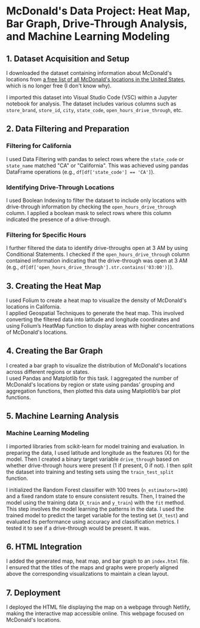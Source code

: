 # McDonald's Data Project: Heat Map, Bar Graph, Drive-Through Analysis, and Machine Learning Modeling

## 1. Dataset Acquisition and Setup
I downloaded the dataset containing information about McDonald's locations from [a free list of all McDonald's locations in the United States](https://data-m8.com/products/list-of-all-mcdonalds-locations-in-the-us-csv-and-json), which is no longer free (I don't know why).

I imported this dataset into Visual Studio Code (VSC) within a Jupyter notebook for analysis. The dataset includes various columns such as `store_brand`, `store_id`, `city`, `state_code`, `open_hours_drive_through`, etc.

## 2. Data Filtering and Preparation

### Filtering for California
I used Data Filtering with pandas to select rows where the `state_code` or `state_name` matched "CA" or "California". This was achieved using pandas DataFrame operations (e.g., `df[df['state_code'] == 'CA']`).

### Identifying Drive-Through Locations
I used Boolean Indexing to filter the dataset to include only locations with drive-through information by checking the `open_hours_drive_through` column. I applied a boolean mask to select rows where this column indicated the presence of a drive-through.

### Filtering for Specific Hours
I further filtered the data to identify drive-throughs open at 3 AM by using Conditional Statements. I checked if the `open_hours_drive_through` column contained information indicating that the drive-through was open at 3 AM (e.g., `df[df['open_hours_drive_through'].str.contains('03:00')]`).

## 3. Creating the Heat Map
I used Folium to create a heat map to visualize the density of McDonald's locations in California.  
I applied Geospatial Techniques to generate the heat map. This involved converting the filtered data into latitude and longitude coordinates and using Folium’s HeatMap function to display areas with higher concentrations of McDonald's locations.

## 4. Creating the Bar Graph
I created a bar graph to visualize the distribution of McDonald's locations across different regions or states.  
I used Pandas and Matplotlib for this task. I aggregated the number of McDonald's locations by region or state using pandas’ grouping and aggregation functions, then plotted this data using Matplotlib’s bar plot functions.

## 5. Machine Learning Analysis

### Machine Learning Modeling
I imported libraries from scikit-learn for model training and evaluation. In preparing the data, I used latitude and longitude as the features (X) for the model. Then I created a binary target variable `drive_through` based on whether drive-through hours were present (1 if present, 0 if not). I then split the dataset into training and testing sets using the `train_test_split` function.

I initialized the Random Forest classifier with 100 trees (`n_estimators=100`) and a fixed random state to ensure consistent results. Then, I trained the model using the training data (`X_train` and `y_train`) with the `fit` method. This step involves the model learning the patterns in the data. I used the trained model to predict the target variable for the testing set (`X_test`) and evaluated its performance using accuracy and classification metrics. I tested it to see if a drive-through would be present. It was.

## 6. HTML Integration
I added the generated map, heat map, and bar graph to an `index.html` file.  
I ensured that the titles of the maps and graphs were properly aligned above the corresponding visualizations to maintain a clean layout.

## 7. Deployment
I deployed the HTML file displaying the map on a webpage through Netlify, making the interactive map accessible online. This webpage focused on McDonald's locations.

